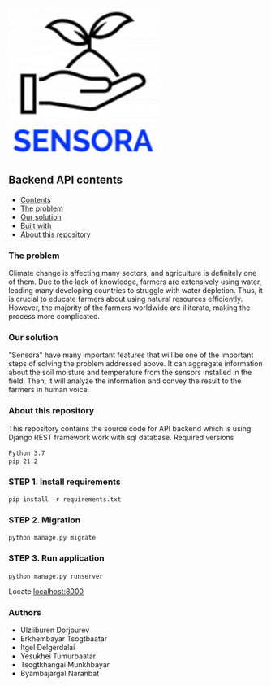 <img src="icon.png" />

## Backend API contents

- [Contents](#contents)
- [The problem](#the-problem)
- [Our solution](#our-solution)
- [Built with](#built-with)
- [About this repository](#about-this-repository)

### The problem

Climate change is affecting many sectors, and agriculture is definitely one of them. Due to the lack of knowledge, farmers are extensively using water, leading many developing countries to struggle with water depletion. Thus, it is crucial to educate farmers about using natural resources efficiently. However, the majority of the farmers worldwide are illiterate, making the process more complicated.


### Our solution

"Sensora" have many important features that will be one of the important steps of solving the problem addressed above. It can aggregate information about the soil moisture and temperature from the sensors installed in the field. Then, it will analyze the information and convey the result to the farmers in human voice. 


### About this repository

This repository contains the source code for API backend which is using Django REST framework work with sql database. 
Required versions 
```
Python 3.7 
pip 21.2
```

### STEP 1. Install requirements
``` commandline
pip install -r requirements.txt
```
### STEP 2. Migration

``` commandline
python manage.py migrate
```

### STEP 3. Run application

``` commandline
python manage.py runserver
```

Locate [localhost:8000](http://localhost:8000)

### Authors

- Ulziiburen Dorjpurev
- Erkhembayar Tsogtbaatar
- Itgel Delgerdalai
- Yesukhei Tumurbaatar
- Tsogtkhangai Munkhbayar
- Byambajargal Naranbat